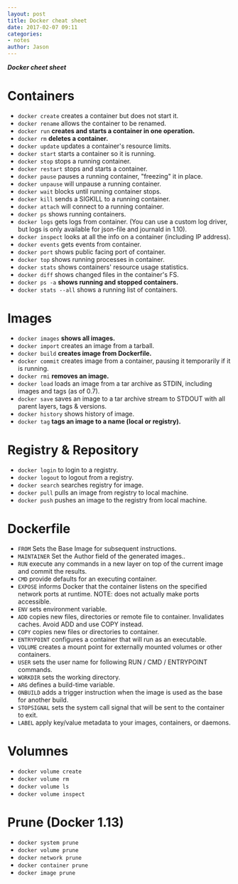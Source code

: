 ```yaml
---
layout: post
title: Docker cheat sheet
date: 2017-02-07 09:11
categories:
- notes
author: Jason
---
```

<p><strong><em>Docker cheet sheet</em></strong></p>

# Containers
 * `docker create` creates a container but does not start it.
 * `docker rename` allows the container to be renamed.
 * `docker run` **creates and starts a container in one operation.**
 * `docker rm` **deletes a container.**
 * `docker update` updates a container's resource limits.
 * `docker start` starts a container so it is running.
 * `docker stop` stops a running container.
 * `docker restart` stops and starts a container.
 * `docker pause` pauses a running container, "freezing" it in place.
 * `docker unpause` will unpause a running container.
 * `docker wait` blocks until running container stops.
 * `docker kill` sends a SIGKILL to a running container.
 * `docker attach` will connect to a running container.
 * `docker ps` shows running containers.
 * `docker logs` gets logs from container. (You can use a custom log driver, but logs is only available for json-file and journald in 1.10).
 * `docker inspect` looks at all the info on a container (including IP address).
 * `docker events` gets events from container.
 * `docker port` shows public facing port of container.
 * `docker top` shows running processes in container.
 * `docker stats` shows containers' resource usage statistics.
 * `docker diff` shows changed files in the container's FS.
 * `docker ps -a` **shows running and stopped containers.**
 * `docker stats --all` shows a running list of containers.

# Images
* `docker images` **shows all images.**
* `docker import` creates an image from a tarball.
* `docker build` **creates image from Dockerfile.**
* `docker commit` creates image from a container, pausing it temporarily if it is running.
* `docker rmi` **removes an image.**
* `docker load` loads an image from a tar archive as STDIN, including images and tags (as of 0.7).
* `docker save` saves an image to a tar archive stream to STDOUT with all parent layers, tags & versions.
* `docker history` shows history of image.
* `docker tag` **tags an image to a name (local or registry).**

# Registry & Repository
* `docker login` to login to a registry.
* `docker logout` to logout from a registry.
* `docker search` searches registry for image.
* `docker pull` pulls an image from registry to local machine.
* `docker push` pushes an image to the registry from local machine.

# Dockerfile
* `FROM` Sets the Base Image for subsequent instructions.
* `MAINTAINER` Set the Author field of the generated images..
* `RUN` execute any commands in a new layer on top of the current image and commit the results.
* `CMD` provide defaults for an executing container.
* `EXPOSE` informs Docker that the container listens on the specified network ports at runtime. NOTE: does not actually make ports accessible.
* `ENV` sets environment variable.
* `ADD` copies new files, directories or remote file to container. Invalidates caches. Avoid ADD and use COPY instead.
* `COPY` copies new files or directories to container.
* `ENTRYPOINT` configures a container that will run as an executable.
* `VOLUME` creates a mount point for externally mounted volumes or other containers.
* `USER` sets the user name for following RUN / CMD / ENTRYPOINT commands.
* `WORKDIR` sets the working directory.
* `ARG` defines a build-time variable.
* `ONBUILD` adds a trigger instruction when the image is used as the base for another build.
* `STOPSIGNAL` sets the system call signal that will be sent to the container to exit.
* `LABEL` apply key/value metadata to your images, containers, or daemons.

# Volumnes
* `docker volume create`
* `docker volume rm`
* `docker volume ls`
* `docker volume inspect`

# Prune (Docker 1.13)
* `docker system prune`
* `docker volume prune`
* `docker network prune`
* `docker container prune`
* `docker image prune`
